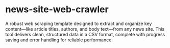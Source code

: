 # news-site-web-crawler
A robust web scraping template designed to extract and organize key content—like article titles, authors, and body text—from any news site. This tool delivers clean, structured data in a CSV format, complete with progress saving and error handling for reliable performance.
